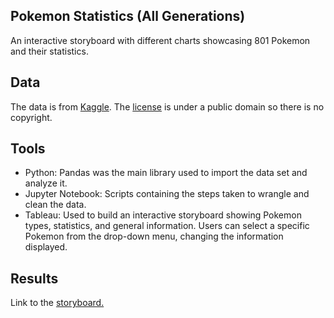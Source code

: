 ## Pokemon Statistics (All Generations)

An interactive storyboard with different charts showcasing 801 Pokemon and their statistics.

## Data

The data is from [Kaggle](https://www.kaggle.com/datasets/rounakbanik/pokemon). The [license](https://creativecommons.org/publicdomain/zero/1.0/) is under a public domain so there is no copyright. 

## Tools

- Python: Pandas was the main library used to import the data set and analyze it. 
- Jupyter Notebook: Scripts containing the steps taken to wrangle and clean the data.
- Tableau: Used to build an interactive storyboard showing Pokemon types, statistics, and general information. Users can select a specific Pokemon from the drop-down menu, changing the information displayed.

## Results

Link to the [storyboard.](https://public.tableau.com/shared/YTDTYCDM9?:display_count=n&:origin=viz_share_link)

